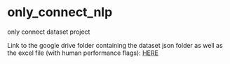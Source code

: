 # only_connect_nlp
only connect dataset project

Link to the google drive folder containing the dataset json folder as well as the excel file (with human performance flags): [HERE](https://drive.google.com/drive/folders/1118w_ydBSBWUru5cPlyGY9TMrgd993f3?usp=sharing)

